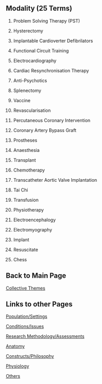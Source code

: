 ## Modality (25 Terms) 

1. Problem Solving Therapy (PST)

2. Hysterectomy 

3. Implantable Cardioverter Defibrilators 

4. Functional Circuit Training 

5. Electrocardiography 

6. Cardiac Resynchronisation Therapy 

7. Anti-Psychotics 

8. Splenectomy

9. Vaccine 

10. Revascularisation 

11. Percutaneous Coronary Intervention 

12. Coronary Artery Bypass Graft 

13. Prostheses 

14. Anaesthesia 

15. Transplant 

16. Chemotherapy 

17. Transcatheter Aortic Valve Implantation 

18. Tai Chi 

19. Transfusion 

20. Physiotherapy 

21. Electroencephalogy 

22. Electromyography 

23. Implant 

24. Resuscitate 

25. Chess 

## Back to Main Page
[Collective Themes](index.md)

## Links to other Pages 
[Population/Settings](populationsettings.md)

[Conditions/Issues](conditionsissues.md)

[Research Methodology/Assessments](researchmethodologyassessments.md)

[Anatomy](anatomy.md)

[Constructs/Philosophy](constructsphilosophy.md)

[Physiology](physiology.md)

[Others](others.md)
